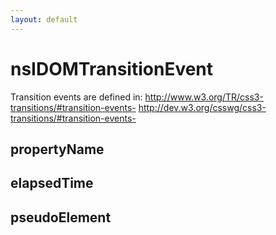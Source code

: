 ```yaml
---
layout: default
---
```


# nsIDOMTransitionEvent #

Transition events are defined in:
http://www.w3.org/TR/css3-transitions/#transition-events-
http://dev.w3.org/csswg/css3-transitions/#transition-events-


## propertyName ##

## elapsedTime ##

## pseudoElement ##
